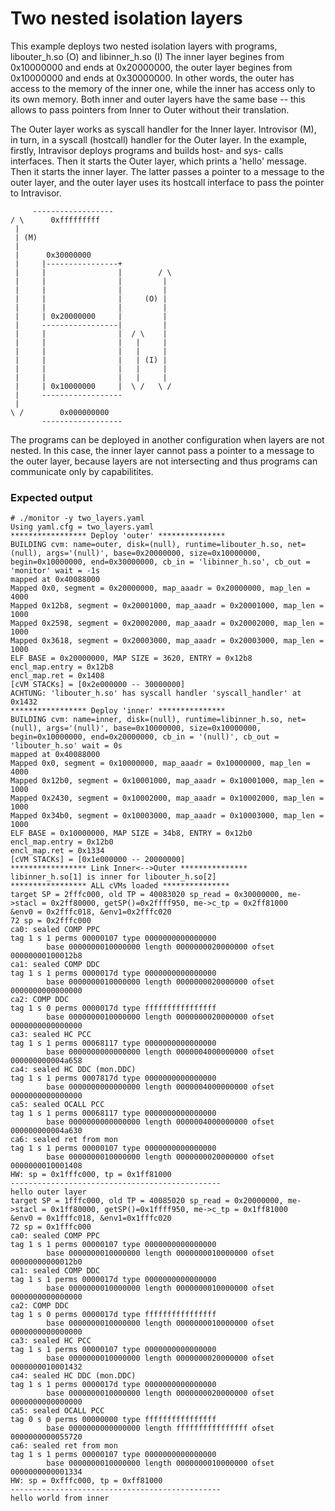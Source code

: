 # Two nested isolation layers

This example deploys two nested isolation layers with programs, libouter_h.so (O) and libinner_h.so (I) 
The inner layer begines from 0x10000000 and ends at 0x20000000, the outer layer begines from 0x10000000 and ends at 0x30000000.
In other words, the outer has access to the memory of the inner one, while the inner has access only to its own memory.
Both inner and outer layers have the same base -- this allows to pass pointers from Inner to Outer without their translation.

The Outer layer works as syscall handler for the Inner layer. 
Introvisor (M), in turn, in a syscall (hostcall) handler for the Outer layer.
In the example, firstly, Intravisor deploys programs and builds host- and sys- calls interfaces.
Then it starts the Outer layer, which prints a 'hello' message. Then it starts the inner layer.
The latter passes a pointer to a message to the outer layer, and the outer layer uses its hostcall interface to pass the pointer to Intravisor.

```
     ------------------
/ \      0xfffffffff      
 |                       
 | (M)                   
 |                       
 |     	0x30000000      
 |     |----------------+
 |     |                |        / \
 |     |                |         |
 |     |                |         |
 |     |                |     (O) |
 |     |                |         |
 |     | 0x20000000     |         |
 |     -----------------|         |
 |     |                |  / \    |
 |     |                |   |     |
 |     |                |   |     |
 |     |                |   | (I) |
 |     |                |   |     |
 |     |                |   |     |
 |     | 0x10000000     |  \ /   \ /
 |     ------------------
 |                       
\ /        0x000000000   
       ------------------

```

The programs can be deployed in another configuration when layers are not nested.
In this case, the inner layer cannot pass a pointer to a message to the outer layer, because layers are not intersecting and thus programs can communicate 
only by capabilitites. 

### Expected output 

```
# ./monitor -y two_layers.yaml
Using yaml.cfg = two_layers.yaml
***************** Deploy 'outer' ***************
BUILDING cvm: name=outer, disk=(null), runtime=libouter_h.so, net=(null), args='(null)', base=0x20000000, size=0x10000000, begin=0x10000000, end=0x30000000, cb_in = 'libinner_h.so', cb_out = 'monitor' wait = -1s
mapped at 0x40088000
Mapped 0x0, segment = 0x20000000, map_aaadr = 0x20000000, map_len = 4000
Mapped 0x12b8, segment = 0x20001000, map_aaadr = 0x20001000, map_len = 1000
Mapped 0x2598, segment = 0x20002000, map_aaadr = 0x20002000, map_len = 1000
Mapped 0x3618, segment = 0x20003000, map_aaadr = 0x20003000, map_len = 1000
ELF BASE = 0x20000000, MAP SIZE = 3620, ENTRY = 0x12b8
encl_map.entry = 0x12b8
encl_map.ret = 0x1408
[cVM STACKs] = [0x2e000000 -- 30000000]
ACHTUNG: 'libouter_h.so' has syscall handler 'syscall_handler' at 0x1432
***************** Deploy 'inner' ***************
BUILDING cvm: name=inner, disk=(null), runtime=libinner_h.so, net=(null), args='(null)', base=0x10000000, size=0x10000000, begin=0x10000000, end=0x20000000, cb_in = '(null)', cb_out = 'libouter_h.so' wait = 0s
mapped at 0x40088000
Mapped 0x0, segment = 0x10000000, map_aaadr = 0x10000000, map_len = 4000
Mapped 0x12b0, segment = 0x10001000, map_aaadr = 0x10001000, map_len = 1000
Mapped 0x2430, segment = 0x10002000, map_aaadr = 0x10002000, map_len = 1000
Mapped 0x34b0, segment = 0x10003000, map_aaadr = 0x10003000, map_len = 1000
ELF BASE = 0x10000000, MAP SIZE = 34b8, ENTRY = 0x12b0
encl_map.entry = 0x12b0
encl_map.ret = 0x1334
[cVM STACKs] = [0x1e000000 -- 20000000]
***************** Link Inner<-->Outer ***************
libinner_h.so[1] is inner for libouter_h.so[2]
***************** ALL cVMs loaded ***************
target SP = 2fffc000, old TP = 40083020 sp_read = 0x30000000, me->stacl = 0x2ff80000, getSP()=0x2ffff950, me->c_tp = 0x2ff81000
&env0 = 0x2fffc018, &env1=0x2fffc020
72 sp = 0x2fffc000
ca0: sealed COMP PPC
tag 1 s 1 perms 00000107 type 0000000000000000
        base 0000000010000000 length 0000000020000000 ofset 00000000100012b8
ca1: sealed COMP DDC
tag 1 s 1 perms 0000017d type 0000000000000000
        base 0000000010000000 length 0000000020000000 ofset 0000000000000000
ca2: COMP DDC
tag 1 s 0 perms 0000017d type ffffffffffffffff
        base 0000000010000000 length 0000000020000000 ofset 0000000000000000
ca3: sealed HC PCC
tag 1 s 1 perms 00068117 type 0000000000000000
        base 0000000000000000 length 0000004000000000 ofset 000000000004a658
ca4: sealed HC DDC (mon.DDC)
tag 1 s 1 perms 0007817d type 0000000000000000
        base 0000000000000000 length 0000004000000000 ofset 0000000000000000
ca5: sealed OCALL PCC 
tag 1 s 1 perms 00068117 type 0000000000000000
        base 0000000000000000 length 0000004000000000 ofset 000000000004a630
ca6: sealed ret from mon
tag 1 s 1 perms 00000107 type 0000000000000000
        base 0000000010000000 length 0000000020000000 ofset 0000000010001408
HW: sp = 0x1fffc000, tp = 0x1ff81000
-----------------------------------------------
hello outer layer 
target SP = 1fffc000, old TP = 40085020 sp_read = 0x20000000, me->stacl = 0x1ff80000, getSP()=0x1ffff950, me->c_tp = 0x1ff81000
&env0 = 0x1fffc018, &env1=0x1fffc020
72 sp = 0x1fffc000
ca0: sealed COMP PPC
tag 1 s 1 perms 00000107 type 0000000000000000
        base 0000000010000000 length 0000000010000000 ofset 00000000000012b0
ca1: sealed COMP DDC
tag 1 s 1 perms 0000017d type 0000000000000000
        base 0000000010000000 length 0000000010000000 ofset 0000000000000000
ca2: COMP DDC
tag 1 s 0 perms 0000017d type ffffffffffffffff
        base 0000000010000000 length 0000000010000000 ofset 0000000000000000
ca3: sealed HC PCC
tag 1 s 1 perms 00000107 type 0000000000000000
        base 0000000010000000 length 0000000020000000 ofset 0000000010001432
ca4: sealed HC DDC (mon.DDC)
tag 1 s 1 perms 0000017d type 0000000000000000
        base 0000000010000000 length 0000000020000000 ofset 0000000000000000
ca5: sealed OCALL PCC 
tag 0 s 0 perms 00000000 type ffffffffffffffff
        base 0000000000000000 length ffffffffffffffff ofset 0000000000055720
ca6: sealed ret from mon
tag 1 s 1 perms 00000107 type 0000000000000000
        base 0000000010000000 length 0000000010000000 ofset 0000000000001334
HW: sp = 0xfffc000, tp = 0xff81000
-----------------------------------------------
hello world from inner 
```

